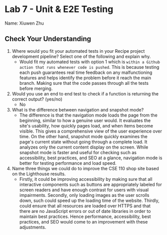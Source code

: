 # Lab 7 - Unit & E2E Testing
Name: Xiuwen Zhu
## Check Your Understanding
1) Where would you fit your automated tests in your Recipe project development pipeline? Select one of the following and explain why.
   - Would fit my automated tests with option 1 which is `within a Github action that runs whenever code is pushed`. This is because testing each push guarantees real time feedback on any malfunctioning features and helps identify the problem before it reach the main branch. Making sure that the code passes through all the tests before merging.
2) Would you use an end to end test to check if a function is returning the correct output? (yes/no)
   - No
3) What is the difference between navigation and snapshot mode?
   - The difference is that the navigation mode loads the page from the beginning, similar to how a genuine user would. It evaluates the site's usability, how quickly pages load, and when items become visible. This gives a comprehensive view of the user experience over time. On the other hand, snapshot mode quickly examines the page's current state without going through a complete load. It analyzes only the current content display on the screen. While snapshot mode is faster and useful for checking such as accessibility, best practices, and SEO at a glance, navigation mode is better for testing performance and load speed.
4) Name three things we could do to improve the CSE 110 shop site based on the Lighthouse results.
   - Firstly, it could be improving accessibility by making sure that all interactive components such as buttons are appropriately labeled for screen readers and have enough contrast for users with visual impairments. Secondly, only loading images as the user scrolls down, such could speed up the loading time of the website. Thirdly, could ensure that all resources are loaded over HTTPS and that there are no JavaScript errors or out of date libraries in order to maintain best practices. Hence performance, accessibility, best practices, and SEO would come to an improvement with these adjustments.

